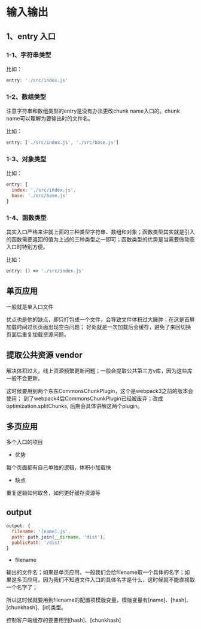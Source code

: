 <!--
 * @Author: WangQiBiao
 * @Date: 2019-11-06 09:01:05
 * @LastEditors: WangQiBiao
 * @LastEditTime: 2019-11-06 10:01:46
 * @Description:
 -->
# 输入输出

## 1、entry 入口

### 1-1、字符串类型

比如：
```js
entry: './src/index.js'
```

### 1-2、数组类型

注意字符串和数组类型的entry是没有办法更改chunk name入口的。chunk name可以理解为要输出时的文件名。

比如：
```js
entry: ['./src/index.js', './src/base.js']
```

### 1-3、对象类型

比如：
```js
entry: {
  index: './src/index.js',
  base: './src/base.js'
}
```

### 1-4、函数类型

其实入口严格来讲就上面的三种类型字符串、数组和对象；函数类型其实就是引入的函数需要返回的值为上述的三种类型之一即可；函数类型的优势是当需要做动态入口时特别方便。

比如：
```js
entry: () => './src/index.js'
```

## 单页应用

一般就是单入口文件

优点也是他的缺点，即只打包成一个文件，会导致文件体积过大臃肿；在这是首屏加载时间过长页面出现空白问题；
好处就是一次加载后会缓存，避免了来回切换页面后重复加载资源问题。

## 提取公共资源 vendor

解决体积过大，线上资源频繁更新问题；一般会提取公共第三方v库，因为这些库一般不会更新。

这时候要用到两个东东CommonsChunkPlugin，这个是webpack3之前的版本会使用；
到了webpack4后CommonsChunkPlugin已经被废弃；改成optimization.splitChunks,
后期会具体讲解这两个plugin。

## 多页应用

多个入口的项目

* 优势

每个页面都有自己单独的逻辑，体积小加载快

* 缺点

重复逻辑如何取舍，如何更好缓存资源等

## output

```js
output: {
  filename: '[name].js',
  path: path.join(__dirname, 'dist'),
  publicPath: '/dist'
}
```

* filename

输出的文件名；如果是单页应用，一般我们会给filename取一个具体的名字；如果是多页应用，因为我们不知道文件入口的具体名字是什么，这时候就不能直接取一个名字了；

所以这时候就要用到filename的配置项模版变量，模版变量有[name]、[hash]、[chunkhash]、[id]类型。

控制客户端缓存的要要用到[hash]、[chunkhash]

